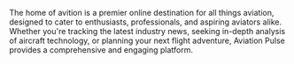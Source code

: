 The home of avition is a premier online destination for all things aviation, designed to cater to enthusiasts, professionals, and aspiring aviators alike. Whether you're tracking the latest industry news, seeking in-depth analysis of aircraft technology, or planning your next flight adventure, Aviation Pulse provides a comprehensive and engaging platform.
